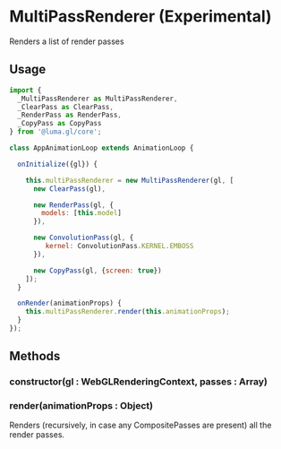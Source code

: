 # MultiPassRenderer (Experimental)

Renders a list of render passes

## Usage

```js
import {
  _MultiPassRenderer as MultiPassRenderer,
  _ClearPass as ClearPass,
  _RenderPass as RenderPass,
  _CopyPass as CopyPass
} from '@luma.gl/core';

class AppAnimationLoop extends AnimationLoop {

  onInitialize({gl}) {

    this.multiPassRenderer = new MultiPassRenderer(gl, [
      new ClearPass(gl),

      new RenderPass(gl, {
        models: [this.model]
      }),

      new ConvolutionPass(gl, {
         kernel: ConvolutionPass.KERNEL.EMBOSS
      }),

      new CopyPass(gl, {screen: true})
    ]);
  }

  onRender(animationProps) {
    this.multiPassRenderer.render(this.animationProps);
  }
});
```

## Methods

### constructor(gl : WebGLRenderingContext, passes : Array)


### render(animationProps : Object)

Renders (recursively, in case any CompositePasses are present) all the render passes.
